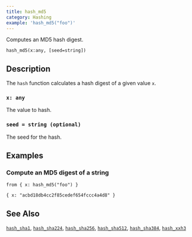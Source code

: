 ```yaml
---
title: hash_md5
category: Hashing
example: 'hash_md5("foo")'
---
```


Computes an MD5 hash digest.

```tql
hash_md5(x:any, [seed=string])
```

## Description

The `hash` function calculates a hash digest of a given value `x`.

### `x: any`

The value to hash.

### `seed = string (optional)`

The seed for the hash.

## Examples

### Compute an MD5 digest of a string

```tql
from { x: hash_md5("foo") }
```

```tql
{ x: "acbd18db4cc2f85cedef654fccc4a4d8" }
```

## See Also

[`hash_sha1`](/reference/functions/hash_sha1),
[`hash_sha224`](/reference/functions/hash_sha224),
[`hash_sha256`](/reference/functions/hash_sha256),
[`hash_sha512`](/reference/functions/hash_sha512),
[`hash_sha384`](/reference/functions/hash_sha384),
[`hash_xxh3`](/reference/functions/hash_xxh3)
